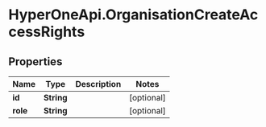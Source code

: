 # HyperOneApi.OrganisationCreateAccessRights

## Properties

Name | Type | Description | Notes
------------ | ------------- | ------------- | -------------
**id** | **String** |  | [optional] 
**role** | **String** |  | [optional] 


